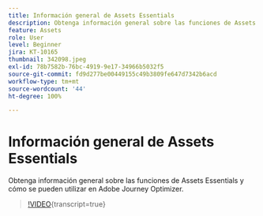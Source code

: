 ```yaml
---
title: Información general de Assets Essentials
description: Obtenga información general sobre las funciones de Assets Essentials y cómo se pueden utilizar en Adobe Journey Optimizer.
feature: Assets
role: User
level: Beginner
jira: KT-10165
thumbnail: 342098.jpeg
exl-id: 78b7582b-76bc-4919-9e17-34966b5032f5
source-git-commit: fd9d277be00449155c49b3809fe647d7342b6acd
workflow-type: tm+mt
source-wordcount: '44'
ht-degree: 100%

---
```


# Información general de Assets Essentials

Obtenga información general sobre las funciones de Assets Essentials y cómo se pueden utilizar en Adobe Journey Optimizer.

>[!VIDEO](https://video.tv.adobe.com/v/342098?quality=12&learn=on){transcript=true}
